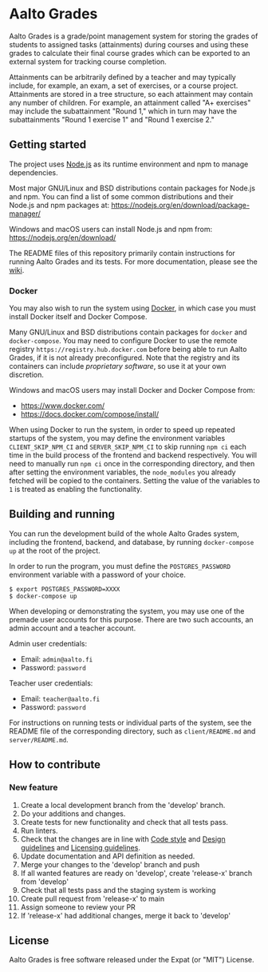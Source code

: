 <!--
SPDX-FileCopyrightText: 2022 The Aalto Grades Developers

SPDX-License-Identifier: MIT
-->

# Aalto Grades

Aalto Grades is a grade/point management system for storing the grades of
students to assigned tasks (attainments) during courses and using these grades
to calculate their final course grades which can be exported to an external
system for tracking course completion.

Attainments can be arbitrarily defined by a teacher and may typically include,
for example, an exam, a set of exercises, or a course project. Attainments are
stored in a tree structure, so each attainment may contain any number of
children. For example, an attainment called "A+ exercises" may include the
subattainment "Round 1," which in turn may have the subattainments
"Round 1 exercise 1" and "Round 1 exercise 2."

## Getting started

The project uses [Node.js](https://nodejs.org/en/) as its runtime environment
and npm to manage dependencies.

Most major GNU/Linux and BSD distributions contain packages for Node.js and
npm. You can find a list of some common distributions and their Node.js and npm
packages at: https://nodejs.org/en/download/package-manager/

Windows and macOS users can install Node.js and npm from:
https://nodejs.org/en/download/

The README files of this repository primarily contain instructions for running
Aalto Grades and its tests. For more documentation, please see the
[wiki](https://github.com/aalto-grades/base-repository/wiki).

### Docker

You may also wish to run the system using [Docker](https://www.docker.com), in
which case you must install Docker itself and Docker Compose.

Many GNU/Linux and BSD distributions contain packages for `docker` and
`docker-compose`. You may need to configure Docker to use the remote registry
`https://registry.hub.docker.com` before being able to run Aalto Grades, if it
is not already preconfigured. Note that the registry and its containers can
include *proprietary software*, so use it at your own discretion.

Windows and macOS users may install Docker and Docker Compose from:
- https://www.docker.com/
- https://docs.docker.com/compose/install/

When using Docker to run the system, in order to speed up repeated startups of
the system, you may define the environment variables `CLIENT_SKIP_NPM_CI` and
`SERVER_SKIP_NPM_CI` to skip running `npm ci` each time in the build process
of the frontend and backend respectively. You will need to manually run
`npm ci` once in the corresponding directory, and then after setting the
environment variables, the `node_modules` you already fetched will be copied to
the containers. Setting the value of the variables to `1` is treated as
enabling the functionality.

## Building and running

You can run the development build of the whole Aalto Grades system, including
the frontend, backend, and database, by running `docker-compose up` at the root
of the project.

In order to run the program, you must define the `POSTGRES_PASSWORD`
environment variable with a password of your choice.

```
$ export POSTGRES_PASSWORD=XXXX
$ docker-compose up
```

When developing or demonstrating the system, you may use one of the premade
user accounts for this purpose. There are two such accounts, an admin account
and a teacher account.

Admin user credentials:
- Email: `admin@aalto.fi`
- Password: `password`

Teacher user credentials:
- Email: `teacher@aalto.fi`
- Password: `password`

For instructions on running tests or individual parts of the system, see the
README file of the corresponding directory, such as `client/README.md` and
`server/README.md`.

## How to contribute

### New feature

1. Create a local development branch from the 'develop' branch.
2. Do your additions and changes.
3. Create tests for new functionality and check that all tests pass.
4. Run linters.
5. Check that the changes are in line with [Code style](https://github.com/aalto-grades/base-repository/wiki/Code-style) and [Design guidelines](https://github.com/aalto-grades/base-repository/wiki/Design-Guidelines) and [Licensing guidelines](https://github.com/aalto-grades/base-repository/wiki/Licensing-Guidelines).
6. Update documentation and API definition as needed.
7. Merge your changes to the 'develop' branch and push
8. If all wanted features are ready on 'develop', create 'release-x' branch from 'develop'
9. Check that all tests pass and the staging system is working
10. Create pull request from 'release-x' to main
11. Assign someone to review your PR
12. If 'release-x' had additional changes, merge it back to 'develop'

## License

Aalto Grades is free software released under the Expat (or "MIT") License.
